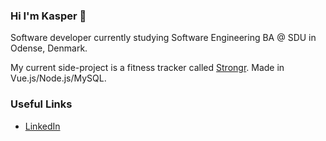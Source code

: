 ### Hi I'm Kasper 👋
Software developer currently studying Software Engineering BA @ SDU in Odense, Denmark.

My current side-project is a fitness tracker called [Strongr](https://stron.gr). Made in Vue.js/Node.js/MySQL. 



### Useful Links
* [LinkedIn](https://www.linkedin.com/in/kasper-b%C3%B8gvad-nielsen-384b6519b/)


<!--
**DenBedste/DenBedste** is a ✨ _special_ ✨ repository because its `README.md` (this file) appears on your GitHub profile.

Here are some ideas to get you started:

- 🔭 I’m currently working on ...
- 🌱 I’m currently learning ...
- 👯 I’m looking to collaborate on ...
- 🤔 I’m looking for help with ...
- 💬 Ask me about ...
- 📫 How to reach me: ...
- 😄 Pronouns: ...
- ⚡ Fun fact: ...
-->
